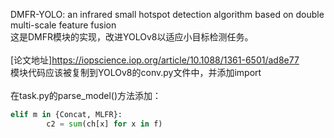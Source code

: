 DMFR-YOLO: an infrared small hotspot detection algorithm based on double multi-scale feature fusion<br>
这是DMFR模块的实现，改进YOLOv8以适应小目标检测任务。<br><br>
[论文地址]https://iopscience.iop.org/article/10.1088/1361-6501/ad8e77<br>
模块代码应该被复制到YOLOv8的conv.py文件中，并添加import<br><br>
在task.py的parse_model()方法添加：<br>
```python
elif m in {Concat, MLFR}:
        c2 = sum(ch[x] for x in f)
